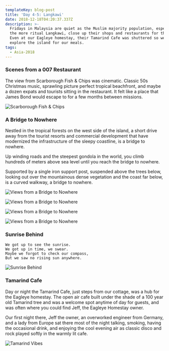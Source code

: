 ```yaml
---
templateKey: blog-post
title: 'Day 4-5: Langkawi'
date: 2018-12-18T04:20:37.337Z
description: >-
  Fridays in Malaysia are quiet as the Muslim majority population, especially in
  the more ritual Langkawi, close up their shops and restaurants for the day.
  Even at our Eagleye homestay, their Tamarind Cafe was shuttered so we had to
  explore the island for our meals. 
tags:
  - Asia-2018
---
```

### Scenes from a 007 Restaurant

The view from Scarborough Fish & Chips was cinematic. Classic 50s Christmas music, sprawling picture perfect tropical beachfront, and maybe a dozen expats and tourists sitting in the restaurant. It felt like a place that James Bond would escape to for a few months between missions.

![Scarborough Fish & Chips](/img/5935af23-011b-4fbc-a257-f888940a6e49.jpeg)

### A Bridge to Nowhere

Nestled in the tropical forests on the west side of the island, a short drive away from the tourist resorts and commercial development that have modernized the infrastructure of the sleepy coastline, is a bridge to nowhere.

Up winding roads and the steepest gondola in the world, you climb hundreds of meters above sea level until you reach the bridge to nowhere.

Supported by a single iron support post, suspended above the trees below, looking out over the mountainous dense vegetation and the coast far below, is a curved walkway, a bridge to nowhere.

![Views from a Bridge to Nowhere](/img/)

![Views from a Bridge to Nowhere](/img/)

![Views from a Bridge to Nowhere](/img/)

![Views from a Bridge to Nowhere](/img/)

### Sunrise Behind
```
We got up to see the sunrise. 
We got up in time, we swear.
Maybe we forgot to check our compass,
But we saw no rising sun anywhere.
```

![Sunrise Behind](/img/1cefb864-17f4-44c3-bf5e-7ba8d8bba3af.jpeg)

### Tamarind Cafe
Day or night the Tamarind Cafe, just steps from our cottage, was a hub for the Eagleye homestay. The open air cafe built under the shade of a 100 year old Tamarind tree and was a welcome spot anytime of day for guests, and was often where you could find Jeff, the Eagleye Homestay owner.

Our first night there, Jeff the owner, an overworked engineer from Germany, and a lady from Europe sat there most of the night talking, smoking, having the occasional drink, and enjoying the cool evening air as classic disco and rock played softly in the warmly lit cafe.

![Tamarind Vibes](/img/)

